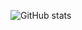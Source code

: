![GitHub stats](https://github-readme-stats.vercel.app/api?username=ksk001100&show_icons=true&theme=tokyonight)

<!--START_SECTION:waka-->
<!--END_SECTION:waka-->
